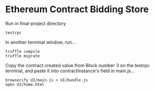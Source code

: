 # Ethereum Contract Bidding Store
Run in final-project directory
```
testrpc
```
In another terminal window, run...
```
truffle compile
truffle migrate
```
Copy the contract created value from Block number 3 on the testrpc terminal, and paste it into contractInstance's field in main.js...
```
browserify UI/main.js > UI/bundle.js
open UI/home.html
```
